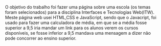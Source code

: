 O objetivo do trabalho foi fazer uma página sobre uma escola (os temas foram selecionados) para a disciplina Interfaces e Tecnologias Web(ITW).
Meste página web usei HTML,CSS e JavaScript, sendo que o Javacript, foi usado para fazer uma calculadora de média, em que se a média fosse superior a 9,5 iria mandar um link para os alunos verem os cursos disponíveis, se fosse inferior a 9,5 mandava uma mensagem a dizer não pode concorrer ao ensino superior. 
